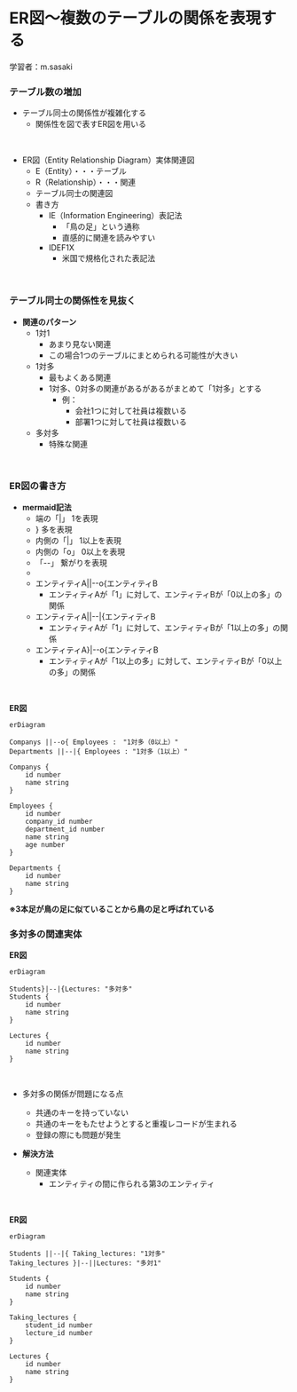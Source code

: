 # ER図〜複数のテーブルの関係を表現する

学習者：m.sasaki

### テーブル数の増加
- テーブル同士の関係性が複雑化する
  - 関係性を図で表すER図を用いる

<br>

- ER図（Entity Relationship Diagram）実体関連図
  - E（Entity）・・・テーブル
  - R（Relationship）・・・関連
  - テーブル同士の関連図
  - 書き方
    - IE（Information Engineering）表記法
      - 「鳥の足」という通称
      - 直感的に関連を読みやすい
    - IDEF1X
      - 米国で規格化された表記法

<br>

### テーブル同士の関係性を見抜く
- **関連のパターン**
  - 1対1
    - あまり見ない関連
    - この場合1つのテーブルにまとめられる可能性が大きい
  - 1対多
    - 最もよくある関連
    - 1対多、0対多の関連があるがあるがまとめて「1対多」とする
      - 例：
        - 会社1つに対して社員は複数いる
        - 部署1つに対して社員は複数いる
  - 多対多
    - 特殊な関連

<br>

### ER図の書き方

- **mermaid記法**
  - 端の「|」 1を表現
  - } 多を表現
  - 内側の「|」 1以上を表現
  - 内側の「o」 0以上を表現
  - 「--」 繋がりを表現
  - 
  - エンティティA||--o{エンティティB
    - エンティティAが「1」に対して、エンティティBが「0以上の多」の関係
  - エンティティA||--|{エンティティB
    - エンティティAが「1」に対して、エンティティBが「1以上の多」の関係
  - エンティティA}|--o{エンティティB
    - エンティティAが「1以上の多」に対して、エンティティBが「0以上の多」の関係

<br>

**ER図**
```mermaid
erDiagram

Companys ||--o{ Employees :　"1対多（0以上）"
Departments ||--|{ Employees : "1対多（1以上）"

Companys {
    id number
    name string
}

Employees {
    id number
    company_id number
    department_id number
    name string
    age number
}

Departments {
    id number
    name string
}

```

**※3本足が鳥の足に似ていることから鳥の足と呼ばれている**

### 多対多の関連実体

**ER図**
```mermaid
erDiagram

Students}|--|{Lectures: "多対多"
Students {
    id number
    name string
}

Lectures {
    id number
    name string
}
```

<br>

- 多対多の関係が問題になる点
  - 共通のキーを持っていない
  - 共通のキーをもたせようとすると重複レコードが生まれる
  - 登録の際にも問題が発生

- **解決方法**
  - 関連実体
    - エンティティの間に作られる第3のエンティティ

<br>

**ER図**
```mermaid
erDiagram

Students ||--|{ Taking_lectures: "1対多"
Taking_lectures }|--||Lectures: "多対1"

Students {
    id number
    name string
}

Taking_lectures {
    student_id number
    lecture_id number
}

Lectures {
    id number
    name string
}

```